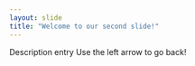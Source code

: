 ```yaml
---
layout: slide
title: "Welcome to our second slide!"
---
```

Description entry
Use the left arrow to go back!
